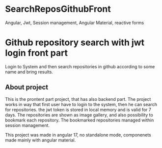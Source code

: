 # SearchReposGithubFront
Angular, Jwt, Session management, Angular Material, reactive forms


# Github repository search with jwt login front part
 Login to System and then search repositories in github according to some name and bring results.

 ## About project
 This is  the prontent part project, that has also backend part.
 The project works in way that first user have to login to the system, then he can search for repositories.
 the jwt token is stored in local memory and is valid for 7 days.
 The repositories are shown as image gallery, and also possibility to bookmark each repository.
 The bookmarked repositories managed within session management.
 
 
 This project was made in angular 17, no standalone mode, componenets made mainly with angular material.


